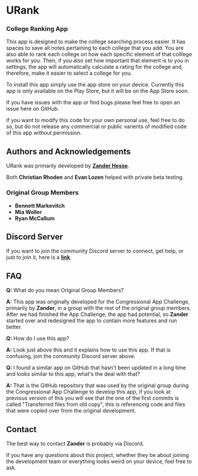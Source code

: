 # URank
### College Ranking App

This app is designed to make the college searching process easier.  It has spaces to save all notes pertaining to each college that you add.  You are also able to rank each college on how each specific element of that colllege works for you.  Then, if you also set how important that element is to you in settings, the app will automatically calculate a rating for the college and, therefore, make it easier to select a college for you.

To install this app simply use the app store on your device.  Currently this app is only available on the Play Store, but it will be on the App Store soon.

If you have issues with the app or find bugs please feel free to open an issue here on GitHub.

If you want to modify this code for your own personal use, feel free to do so, but do not release any commercial or public varients of modified code of this app without permission.

## Authors and Acknowledgements
URank was primarily developed by **[Zander Hesse](https://github.com/HolaDuded)**.

Both **Christian Rhoden** and **Evan Lozen** helped with private beta testing.

### Original Group Members
 - **Bennett Markevitch**
 - **Mia Woller**
 - **Ryan McCallum**

## Discord Server
If you want to join the community Discord server to connect, get help, or just to join it, here is a **[link](https://discord.gg/NfvhxJBwCk)**.

## FAQ
**Q:** What do you mean Original Group Members?

**A:** This app was originally developed for the Congressional App Challenge, primarily by **Zander**, in a group with the rest of the original group members.  After we had finished the App Challenge, the app had potential, so **Zander** started over and redesigned the app to contain more features and run better.


**Q:** How do I use this app?

**A:** Look just above this and it explains how to use this app.  If that is confusing, join the community Discord server above.


**Q:** I found a similar app on GitHub that hasn't been updated in a long time and looks similar to this app, what's the deal with that?

**A:** That is the GitHub repository that was used by the original group during the Congressional App Challenge to develop this app, if you look at previous version of this you will see that the one of the first commits is called "Transferred files from old copy", this is referencing code and files that were copied over from the original development.

## Contact
The best way to contact **Zander** is probably via Discord.

If you have any questions about this project, whether they be about joining the development team or everything looks weird on your device, feel free to ask.
